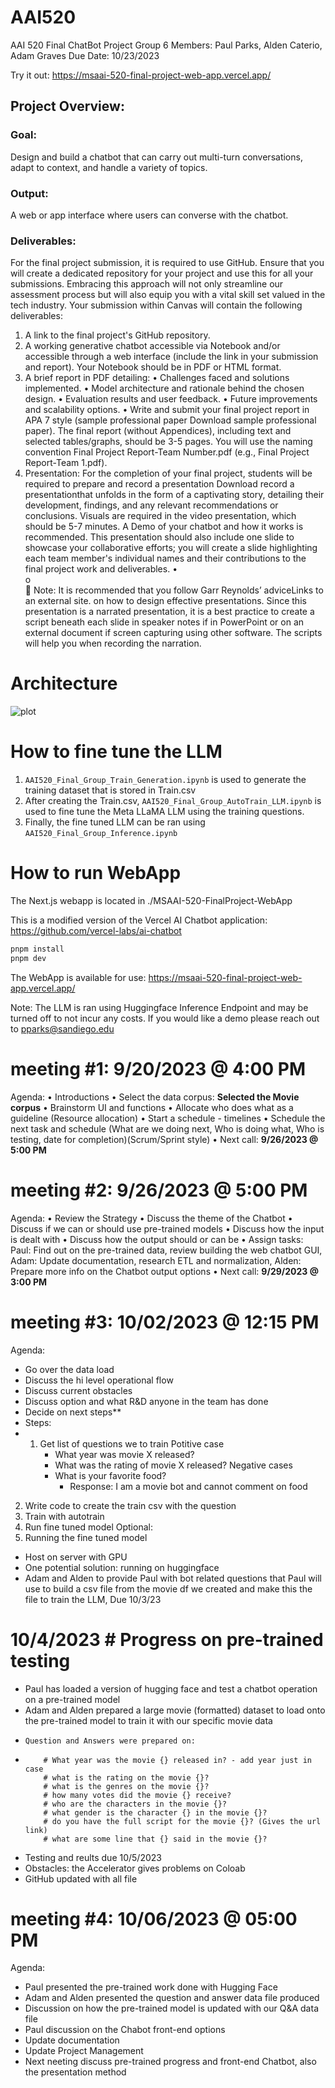 # AAI520
AAI 520 Final ChatBot Project
Group 6
Members: Paul Parks, Alden Caterio, Adam Graves
Due Date: 10/23/2023

Try it out: 
https://msaai-520-final-project-web-app.vercel.app/

## Project Overview:
### Goal:
 Design and build a chatbot that can carry out multi-turn conversations, adapt to context, and handle a variety of topics.
### Output: 
A web or app interface where users can converse with the chatbot.
### Deliverables:
For the final project submission, it is required to use GitHub. Ensure that you will create a dedicated repository for your project and use this for all your submissions. Embracing this approach will not only streamline our assessment process but will also equip you with a vital skill set valued in the tech industry.
Your submission within Canvas will contain the following deliverables:
1.	A link to the final project's GitHub repository.  
2.	A working generative chatbot accessible via Notebook and/or accessible through a web interface (include the link in your submission and report). Your Notebook should be in PDF or HTML format.
3.	A brief report in PDF detailing:
•	Challenges faced and solutions implemented.
•	Model architecture and rationale behind the chosen design.
•	Evaluation results and user feedback.
•	Future improvements and scalability options.
•	Write and submit your final project report in APA 7 style (sample professional paper Download sample professional paper). The final report (without Appendices), including text and selected tables/graphs, should be 3-5 pages. You will use the naming convention Final Project Report-Team Number.pdf (e.g., Final Project Report-Team 1.pdf).
4.	Presentation: For the completion of your final project, students will be required to prepare and record a presentation Download record a presentationthat unfolds in the form of a captivating story, detailing their development, findings, and any relevant recommendations or conclusions. Visuals are required in the video presentation, which should be 5-7 minutes. A Demo of your chatbot and how it works is recommended. This presentation should also include one slide to showcase your collaborative efforts; you will create a slide highlighting each team member's individual names and their contributions to the final project work and deliverables.
•	
o	
	Note: It is recommended that you follow Garr Reynolds’ adviceLinks to an external site. on how to design effective presentations. Since this presentation is a narrated presentation, it is a best practice to create a script beneath each slide in speaker notes if in PowerPoint or on an external document if screen capturing using other software. The scripts will help you when recording the narration.

# Architecture
![plot](./Images/Architecture.png)

# How to fine tune the LLM
1. `AAI520_Final_Group_Train_Generation.ipynb` is used to generate the training dataset that is stored in Train.csv
2. After creating the Train.csv, `AAI520_Final_Group_AutoTrain_LLM.ipynb` is used to fine tune the Meta LLaMA LLM using the training questions. 
3. Finally, the fine tuned LLM can be ran using `AAI520_Final_Group_Inference.ipynb`

# How to run WebApp
The Next.js webapp is located in ./MSAAI-520-FinalProject-WebApp

This is a modified version of the Vercel AI Chatbot application: https://github.com/vercel-labs/ai-chatbot

```bash
pnpm install
pnpm dev
```

The WebApp is available for use: 
https://msaai-520-final-project-web-app.vercel.app/

Note: The LLM is ran using Huggingface Inference Endpoint and may be turned off to not incur any costs. If you would like a demo please reach out to pparks@sandiego.edu

# meeting #1: 9/20/2023 @ 4:00 PM
Agenda:
• Introductions
• Select the data corpus: **Selected the Movie corpus**
• Brainstorm UI and functions
• Allocate who does what as a guideline (Resource allocation)
• Start a schedule - timelines
• Schedule the next task and schedule (What are we doing next, Who is doing what, Who is testing, date for completion)(Scrum/Sprint style)
• Next call: **9/26/2023 @ 5:00 PM**
# meeting #2: 9/26/2023 @ 5:00 PM
Agenda:
• Review the Strategy
• Discuss the theme of the Chatbot
• Discuss if we can or should use pre-trained models
• Discuss how the input is dealt with
• Discuss how the output should or can be
• Assign tasks: Paul: Find out on the pre-trained data, review building the web chatbot GUI, Adam: Update documentation, research ETL and normalization, Alden: Prepare more info on the Chatbot output options
• Next call: **9/29/2023 @ 3:00 PM**
# meeting #3: 10/02/2023 @ 12:15 PM
Agenda:
- Go over the data load
- Discuss the hi level operational flow
- Discuss current obstacles
- Discuss option and what R&D anyone in the team has done
- Decide on next steps**
-   Steps:
-   1. Get list of questions we to train
    Potitive case
        - What year was movie X released?
        - What was the rating of movie X released?
    Negative cases
        - What is your favorite food?
            - Response: I am a movie bot and cannot comment on food
2. Write code to create the train csv with the question
3. Train with autotrain
4. Run fine tuned model
Optional:
5. Running the fine tuned model
- Host on server with GPU
- One potential solution: running on huggingface
- Adam and Alden to provide Paul with bot related questions that Paul will use to build a csv file from the movie df we created and make this the file to train the LLM, Due 10/3/23
# 10/4/2023 # Progress on pre-trained testing
- Paul has loaded a version of hugging face and test a chatbot operation on a pre-trained model
- Adam and Alden prepared a large movie (formatted) dataset to load onto the pre-trained model to train it with our specific movie data
-     Question and Answers were prepared on:
-         # What year was the movie {} released in? - add year just in case
          # what is the rating on the movie {}?
          # what is the genres on the movie {}?
          # how many votes did the movie {} receive?
          # who are the characters in the movie {}?
          # what gender is the character {} in the movie {}?
          # do you have the full script for the movie {}? (Gives the url link)
          # what are some line that {} said in the movie {}?
- Testing and reults due 10/5/2023
- Obstacles: the Accelerator gives problems on Coloab
- GitHub updated with all file
# meeting #4: 10/06/2023 @ 05:00 PM
Agenda:
- Paul presented the pre-trained work done with Hugging Face
- Adam and Alden presented the question and answer data file produced
- Discussion on how the pre-trained model is updated with our Q&A data file
- Paul discussion on the Chabot front-end options
- Update documentation
- Update Project Management
- Next neeting discuss pre-trained progress and front-end Chatbot, also the presentation method


